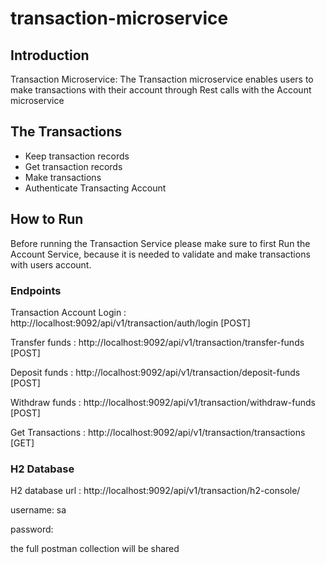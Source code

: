 # transaction-microservice


## Introduction 
Transaction Microservice: The Transaction microservice enables users to make transactions with their account through 
Rest calls with the Account microservice

## The Transactions
* Keep transaction records
* Get transaction records
* Make transactions
* Authenticate Transacting Account


## How to Run
Before running the Transaction Service please make sure to first Run the Account Service, because it is needed to 
validate and make transactions with users account.

### Endpoints

Transaction Account Login : http://localhost:9092/api/v1/transaction/auth/login    [POST]

Transfer funds : http://localhost:9092/api/v1/transaction/transfer-funds     [POST]

Deposit funds : http://localhost:9092/api/v1/transaction/deposit-funds       [POST]

Withdraw funds : http://localhost:9092/api/v1/transaction/withdraw-funds     [POST]

Get Transactions : http://localhost:9092/api/v1/transaction/transactions  [GET]



### H2 Database
H2 database url : http://localhost:9092/api/v1/transaction/h2-console/

username: sa

password: 


the full postman collection will be shared
